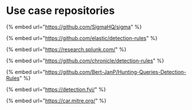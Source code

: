 # Use case repositories

{% embed url="https://github.com/SigmaHQ/sigma" %}

{% embed url="https://github.com/elastic/detection-rules" %}

{% embed url="https://research.splunk.com/" %}

{% embed url="https://github.com/chronicle/detection-rules" %}

{% embed url="https://github.com/Bert-JanP/Hunting-Queries-Detection-Rules" %}

{% embed url="https://detection.fyi/" %}

{% embed url="https://car.mitre.org/" %}
